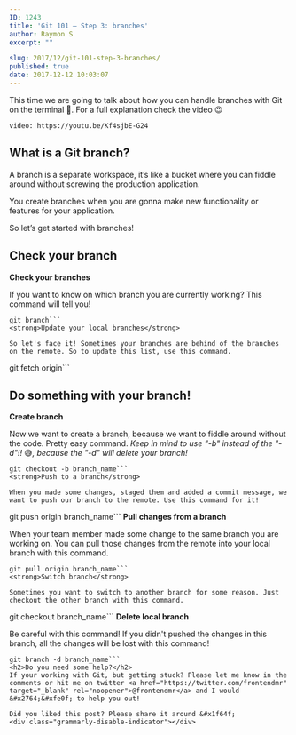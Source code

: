 ```yaml
---
ID: 1243
title: 'Git 101 – Step 3: branches'
author: Raymon S
excerpt: ""

slug: 2017/12/git-101-step-3-branches/
published: true
date: 2017-12-12 10:03:07
---
```

This time we are going to talk about how you can handle branches with Git on the terminal &#x1f680;. For a full explanation check the video &#x1f609;

`video: https://youtu.be/Kf4sjbE-G24`

<h2>What is a Git branch?</h2>
A branch is a separate workspace, it’s like a bucket where you can fiddle around without screwing the production application.

You create branches when you are gonna make new functionality or features for your application.

So let’s get started with branches!
<h2>Check your branch</h2>
<strong>Check your branches</strong>

If you want to know on which branch you are currently working? This command will tell you!
```
git branch```
<strong>Update your local branches</strong>

So let's face it! Sometimes your branches are behind of the branches on the remote. So to update this list, use this command.
```
git fetch origin```
<h2>Do something with your branch!</h2>
<strong>Create branch</strong>

Now we want to create a branch, because we want to fiddle around without the code. Pretty easy command. <em>Keep in mind to use "-b" instead of the "-d"!! </em>&#x1f605;<em>, because the "-d" will delete your branch!</em>
```
git checkout -b branch_name```
<strong>Push to a branch</strong>

When you made some changes, staged them and added a commit message, we want to push our branch to the remote. Use this command for it!
```
git push origin branch_name```
<strong>Pull changes from a branch</strong>

When your team member made some change to the same branch you are working on. You can pull those changes from the remote into your local branch with this command.
```
git pull origin branch_name```
<strong>Switch branch</strong>

Sometimes you want to switch to another branch for some reason. Just checkout the other branch with this command.
```
git checkout branch_name```
<strong>Delete local branch</strong>

Be careful with this command! If you didn't pushed the changes in this branch, all the changes will be lost with this command!
```
git branch -d branch_name```
<h2>Do you need some help?</h2>
If your working with Git, but getting stuck? Please let me know in the comments or hit me on twitter <a href="https://twitter.com/frontendmr" target="_blank" rel="noopener">@frontendmr</a> and I would &#x2764;&#xfe0f; to help you out!

Did you liked this post? Please share it around &#x1f64f;
<div class="grammarly-disable-indicator"></div>
